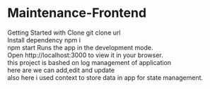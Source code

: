 # Maintenance-Frontend

Getting Started with Clone git clone url <br/>
Install dependency npm i <br/>
npm start Runs the app in the development mode. <br/>
Open http://localhost:3000 to view it in your browser. <br/>
this project is bashed on log management of application<br/>
here are we can add,edit and update <br/>
also here i used context to store data in app for state management.<br/>
